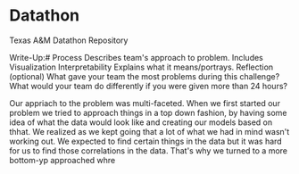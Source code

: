# Datathon
Texas A&amp;M Datathon Repository

Write-Up:#
Process
Describes team's approach to problem.
Includes
Visualization Interpretability
Explains what it means/portrays.
Reflection (optional)
What gave your team the most problems during this challenge?
What would your team do differently if you were given more than 24 hours?

Our appriach to the problem was multi-faceted. When we first started our problem we tried to approach things in a top down fashion, by having some idea of what the data would look like and creating our models based on thhat. We realized as we kept going that a lot of what we had in mind wasn't working out. We expected to find certain things in the data but it was hard for us to find those correlations in the data. That's why we turned to a more bottom-yp approached whre 
